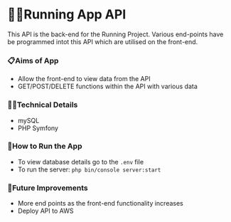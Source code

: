 # 🏃‍♀️Running App API
This API is the back-end for the Running Project. Various end-points have be programmed intot this API which are utilised on the front-end.

### 📋Aims of App
* Allow the front-end to view data from the API
* GET/POST/DELETE functions within the API with various data

### 👩‍💻Technical Details
* mySQL
* PHP Symfony

### 🔧How to Run the App
* To view database details go to the `.env` file 
* To run the server: `php bin/console server:start`


### 💭Future Improvements
* More end points as the front-end functionality increases 
* Deploy API to AWS
